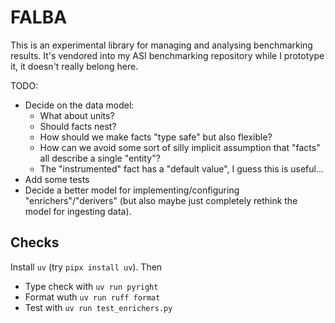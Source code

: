 # FALBA

This is an experimental library for managing and analysing benchmarking results.
It's vendored into my ASI benchmarking repository while I prototype it, it
doesn't really belong here.

TODO:

- Decide on the data model:
  - What about units?
  - Should facts nest?
  - How should we make facts "type safe" but also flexible?
  - How can we avoid some sort of silly implicit assumption that "facts" all
    describe a single "entity"?
  - The "instrumented" fact has a "default value", I guess this is useful...
- Add some tests
- Decide a better model for implementing/configuring "enrichers"/"derivers" (but
  also maybe just completely rethink the model for ingesting data).

## Checks

Install `uv` (try `pipx install uv`). Then

- Type check with `uv run pyright`
- Format wuth `uv run ruff format`
- Test with `uv run test_enrichers.py`